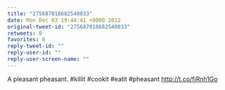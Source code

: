 ```yaml
---
title: "275687018682540033"
date: Mon Dec 03 19:44:41 +0000 2012
original-tweet-id: "275687018682540033"
retweets: 0
favorites: 0
reply-tweet-id: ""
reply-user-id: ""
reply-user-screen-name: ""
---
```

A pleasant pheasant. #killit #cookit #eatit #pheasant http://t.co/fjRnh1Go
